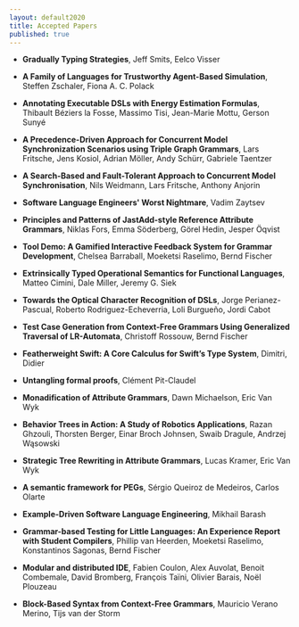 ```yaml
---
layout: default2020
title: Accepted Papers
published: true
---
```


* **Gradually Typing Strategies**, Jeff Smits, Eelco Visser


* **A Family of Languages for Trustworthy Agent-Based Simulation**, Steffen Zschaler, Fiona A. C. Polack


* **Annotating Executable DSLs with Energy Estimation Formulas**, Thibault Béziers la Fosse, Massimo Tisi, Jean-Marie Mottu, Gerson Sunyé


* **A Precedence-Driven Approach for Concurrent Model Synchronization Scenarios using Triple Graph Grammars**, Lars Fritsche, Jens Kosiol, Adrian Möller, Andy Schürr, Gabriele Taentzer


* **A Search-Based and Fault-Tolerant Approach to Concurrent Model Synchronisation**, Nils Weidmann, Lars Fritsche, Anthony Anjorin


* **Software Language Engineers' Worst Nightmare**, Vadim Zaytsev


* **Principles and Patterns of JastAdd-style Reference Attribute Grammars**, Niklas Fors, Emma Söderberg, Görel Hedin, Jesper Öqvist


* **Tool Demo: A Gamified Interactive Feedback System for Grammar Development**, Chelsea Barraball, Moeketsi Raselimo, Bernd Fischer


* **Extrinsically Typed Operational Semantics for Functional Languages**, Matteo Cimini, Dale Miller, Jeremy G. Siek


* **Towards the Optical Character Recognition of DSLs**, Jorge Perianez-Pascual, Roberto Rodriguez-Echeverria, Loli Burgueño, Jordi Cabot


* **Test Case Generation from Context-Free Grammars Using Generalized Traversal of LR-Automata**, Christoff Rossouw, Bernd Fischer


* **Featherweight Swift: A Core Calculus for Swift’s Type System**, Dimitri, Didier


* **Untangling formal proofs**, Clément Pit-Claudel


* **Monadification of Attribute Grammars**, Dawn Michaelson, Eric Van Wyk

* **Behavior Trees in Action: A Study of Robotics Applications**, Razan Ghzouli, Thorsten Berger, Einar Broch Johnsen, Swaib Dragule, Andrzej Wąsowski


* **Strategic Tree Rewriting in Attribute Grammars**, Lucas Kramer, Eric Van Wyk


* **A semantic framework for PEGs**, Sérgio Queiroz de Medeiros, Carlos Olarte


* **Example-Driven Software Language Engineering**, Mikhail Barash

* **Grammar-based Testing for Little Languages: An Experience Report with Student Compilers**, Phillip van Heerden, Moeketsi Raselimo, Konstantinos Sagonas, Bernd Fischer


* **Modular and distributed IDE**, Fabien Coulon, Alex Auvolat, Benoit Combemale, David Bromberg, François Taïni, Olivier Barais, Noël Plouzeau 

* **Block-Based Syntax from Context-Free Grammars**, Mauricio Verano Merino, Tijs van der Storm